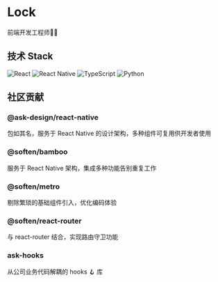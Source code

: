 # Lock

前端开发工程师🧑‍💻

## 技术 Stack
![React](https://img.shields.io/badge/React-22314E?style=flat-square&logo=react&logoColor=#37bcd5)
![React Native](https://img.shields.io/badge/ReactNative-22314E?style=flat-square&logo=react&logoColor=#37bcd5)
![TypeScript](https://img.shields.io/badge/Typescript-22314E?style=flat-square&logo=typescript&logoColor=#fff)
![Python](https://img.shields.io/badge/Python-22314E?style=flat-square&logo=python&logoColor=#fff)

## 社区贡献

### @ask-design/react-native

包如其名，服务于 React Native 的设计架构，多种组件可复用供开发者使用

### @soften/bamboo

服务于 React Native 架构，集成多种功能告别重复工作

### @soften/metro

剔除繁琐的基础组件引入，优化编码体验

###  @soften/react-router

与 react-router 结合，实现路由守卫功能

### ask-hooks

从公司业务代码解耦的 hooks 🪝 库








